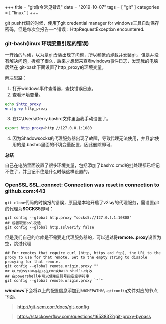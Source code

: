 +++
title = "git命令常见错误"
date = "2019-10-07"
tags = [ "git" ]
categories = [ "linux" ]
+++

git push代码的时候，使用了git credential manager for windows工具自动保存密码，但是每次会报告一个错误：HttpRequestException encountered.
<!--more-->
### git-bash(linux 环境变量引起的错误)
一开始的时候，以为是git安装出现了问题，所以频繁的卸载并安装git，但是并没有解决问题，折腾了很久，后来才想起来查看windows事件日志，发现我的电脑居然在
git-bash下面设置了http_proxy的环境变量。

解决思路：
1. 打开windows事件查看器，查找错误日志。
2. 查看环境变量。
```bash
echo $http_proxy
env|grep http_proxy
```
3. 在C:\Users\Gerry\.bashrc文件里面我手动设置了。
```bash
export http_proxy=http://127.0.0.1:1080
```
4. 因为Shadowsocks的代理服务器出现了故障，导致代理无法使用，并且git使用的是.bashrc里面的环境变量配置，因此删除即可。

**总结**

自己在电脑里面设置了很多环境变量，包括添加了bashrc.cmd的批处理都已经记不住了，并且记不住是什么时候这样设置的。

### OpenSSL SSL_connect: Connection was reset in connection to github.com:443
`git clone`代码的时候报的错误，原因是本地开启了v2ray的代理服务，需设置git的代理为**SOCKS5**即可：
```shell
git config --global http.proxy "socks5://127.0.0.1:10808"
## 或者取消ssl校验
git config --global http.sslVerify false
```
但是我们自己的仓库是不需要走代理服务器的，可以通过将**remote.<name>.proxy**设置为空，跳过代理
```shell
## For remotes that require curl (http, https and ftp), the URL to the proxy to use for that remote. Set to the empty string to disable proxying for that remote.
git config --global remote.origin.proxy ""
## 以上的sytax写法只在cmd或bash shell中有效
## 在powershell中可以使用反引号指定空字符串
git config --global remote.origin.proxy `"`"
```
***windows***下会将以上的配置信息添加到`%HOMEPATH%\.gitconfig`文件对应的节点下面。

> <http://git-scm.com/docs/git-config>

> <https://stackoverflow.com/questions/16538372/git-proxy-bypass>